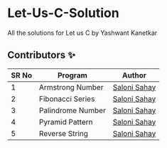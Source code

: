 # Let-Us-C-Solution

All the solutions for Let us C by Yashwant Kanetkar

## Contributors ✨

SR No   | Program | Author  
--- | --- | ---
1 | Armstrong Number | [Saloni Sahay](https://github.com/SaloniSahay)
2 | Fibonacci Series | [Saloni Sahay](https://github.com/SaloniSahay)
3 | Palindrome Number | [Saloni Sahay](https://github.com/SaloniSahay)
4 | Pyramid Pattern | [Saloni Sahay](https://github.com/SaloniSahay)
5 | Reverse String | [Saloni Sahay](https://github.com/SaloniSahay)